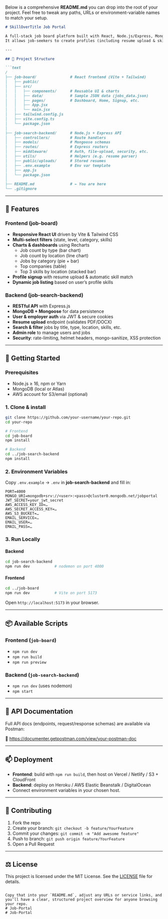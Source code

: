 Below is a comprehensive **README.md** you can drop into the root of your project. Feel free to tweak any paths, URLs or environment-variable names to match your setup.

```markdown
# SkillOverTitle Job Portal

A full-stack job board platform built with React, Node.js/Express, MongoDB and AWS services.  
It allows job-seekers to create profiles (including resume upload & skill matching), browse/filter jobs, and view interactive dashboards of job trends. Employers can post, update and manage job listings via a REST API.

---

## 📁 Project Structure

```text
/
├── job-board/               # React frontend (Vite + Tailwind)
│   ├── public/
│   ├── src/
│   │   ├── components/      # Reusable UI & charts
│   │   ├── data/            # Sample JSON data (jobs_data.json)
│   │   ├── pages/           # Dashboard, Home, Signup, etc.
│   │   ├── App.jsx
│   │   └── main.jsx
│   ├── tailwind.config.js
│   ├── vite.config.ts
│   └── package.json
│
├── job-search-backend/      # Node.js + Express API
│   ├── controllers/         # Route handlers
│   ├── models/              # Mongoose schemas
│   ├── routes/              # Express routers
│   ├── middleware/          # Auth, file-upload, security, etc.
│   ├── utils/               # Helpers (e.g. resume parser)
│   ├── public/uploads/      # Stored resumes
│   ├── .env.example         # Env var template
│   ├── app.js
│   └── package.json
│
├── README.md                # ← You are here
└── .gitignore
```

---

## 🚀 Features

### Frontend (job-board)

- **Responsive React UI** driven by Vite & Tailwind CSS  
- **Multi-select filters** (state, level, category, skills)  
- **Charts & dashboards** using Recharts  
  - Job count by type (bar chart)  
  - Job count by location (line chart)  
  - Jobs by category (pie + bar)  
  - Top companies (table)  
  - Top 3 skills by location (stacked bar)  
- **Profile signup** with resume upload & automatic skill match  
- **Dynamic job listing** based on user’s profile skills  

### Backend (job-search-backend)

- **RESTful API** with Express.js  
- **MongoDB + Mongoose** for data persistence  
- **User & employer auth** via JWT & secure cookies  
- **Resume upload** endpoint (validates PDF/DOCX)  
- **Search & filter** jobs by title, type, location, skills, etc.  
- **Admin role** to manage users and jobs  
- **Security**: rate-limiting, helmet headers, mongo-sanitize, XSS protection  

---

## 🔧 Getting Started

### Prerequisites

- Node.js ≥ 16, npm or Yarn  
- MongoDB (local or Atlas)  
- AWS account for S3/email (optional)  

### 1. Clone & install

```bash
git clone https://github.com/your-username/your-repo.git
cd your-repo

# Frontend
cd job-board
npm install

# Backend
cd ../job-search-backend
npm install
```

### 2. Environment Variables

Copy `.env.example` → `.env` in **job-search-backend** and fill in:

```dotenv
PORT=4000
MONGO_URI=mongodb+srv://<user>:<pass>@cluster0.mongodb.net/jobportal
JWT_SECRET=your_jwt_secret
AWS_ACCESS_KEY_ID=…
AWS_SECRET_ACCESS_KEY=…
AWS_S3_BUCKET=…
EMAIL_SERVICE=…
EMAIL_USER=…
EMAIL_PASS=…
```

### 3. Run Locally

#### Backend

```bash
cd job-search-backend
npm run dev           # nodemon on port 4000
```

#### Frontend

```bash
cd ../job-board
npm run dev           # Vite on port 5173
```

Open `http://localhost:5173` in your browser.

---

## 📦 Available Scripts

### Frontend (`job-board`)

- `npm run dev`  
- `npm run build`  
- `npm run preview`

### Backend (`job-search-backend`)

- `npm run dev`  (uses nodemon)  
- `npm start`

---

## 📄 API Documentation

Full API docs (endpoints, request/response schemas) are available via Postman:

🔗 https://documenter.getpostman.com/view/your-postman-doc

---

## 📫 Deployment

- **Frontend**: build with `npm run build`, then host on Vercel / Netlify / S3 + CloudFront  
- **Backend**: deploy on Heroku / AWS Elastic Beanstalk / DigitalOcean  
- Connect environment variables in your chosen host.

---

## 🤝 Contributing

1. Fork the repo  
2. Create your branch: `git checkout -b feature/YourFeature`  
3. Commit your changes: `git commit -m "Add awesome feature"`  
4. Push to branch: `git push origin feature/YourFeature`  
5. Open a Pull Request

---

## ⚖️ License

This project is licensed under the MIT License. See the [LICENSE](LICENSE) file for details.
```

Copy that into your `README.md`, adjust any URLs or service links, and you’ll have a clear, structured project overview for anyone browsing your repo.
# Job-Portal
# Job-Portal
